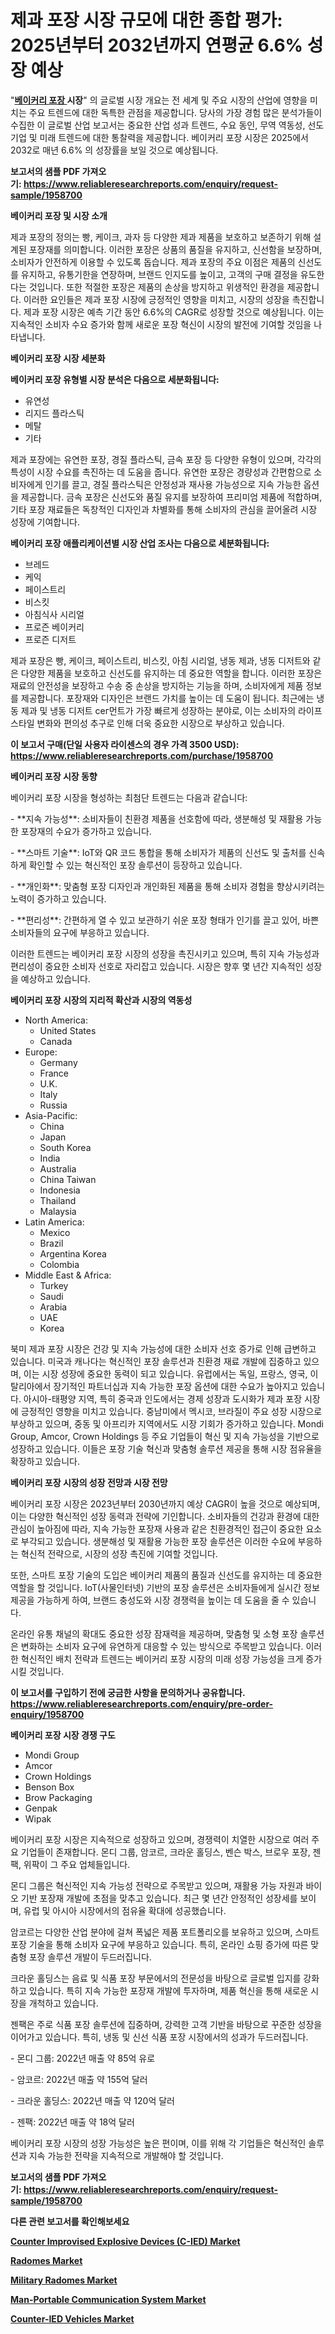<p><h1>제과 포장 시장 규모에 대한 종합 평가: 2025년부터 2032년까지 연평균 6.6% 성장 예상</h1></p><p>"<strong><a href="https://www.reliableresearchreports.com/bakery-packaging-r1958700?utm_campaign=106&utm_medium=7&utm_source=Github&utm_content=ia&utm_term=29032025&utm_id=bakery-packaging">베이커리 포장&nbsp;</a></strong><strong>시장</strong>" 의 글로벌 시장 개요는 전 세계 및 주요 시장의 산업에 영향을 미치는 주요 트렌드에 대한 독특한 관점을 제공합니다. 당사의 가장 경험 많은 분석가들이 수집한 이 글로벌 산업 보고서는 중요한 산업 성과 트렌드, 수요 동인, 무역 역동성, 선도 기업 및 미래 트렌드에 대한 통찰력을 제공합니다. 베이커리 포장 시장은 2025에서 2032로 매년 6.6% 의 성장률을 보일 것으로 예상됩니다.&nbsp;</p>
<p><strong>보고서의 샘플 PDF 가져오기:&nbsp;<a href="https://www.reliableresearchreports.com/enquiry/request-sample/1958700?utm_campaign=106&utm_medium=7&utm_source=Github&utm_content=ia&utm_term=29032025&utm_id=bakery-packaging">https://www.reliableresearchreports.com/enquiry/request-sample/1958700</a></strong></p>
<p><strong>베이커리 포장 및 시장 소개</strong></p>
<p><p>제과 포장의 정의는 빵, 케이크, 과자 등 다양한 제과 제품을 보호하고 보존하기 위해 설계된 포장재를 의미합니다. 이러한 포장은 상품의 품질을 유지하고, 신선함을 보장하며, 소비자가 안전하게 이용할 수 있도록 돕습니다. 제과 포장의 주요 이점은 제품의 신선도를 유지하고, 유통기한을 연장하며, 브랜드 인지도를 높이고, 고객의 구매 결정을 유도한다는 것입니다. 또한 적절한 포장은 제품의 손상을 방지하고 위생적인 환경을 제공합니다. 이러한 요인들은 제과 포장 시장에 긍정적인 영향을 미치고, 시장의 성장을 촉진합니다. 제과 포장 시장은 예측 기간 동안 6.6%의 CAGR로 성장할 것으로 예상됩니다. 이는 지속적인 소비자 수요 증가와 함께 새로운 포장 혁신이 시장의 발전에 기여할 것임을 나타냅니다.</p></p>
<p><strong>베이커리 포장 시장 세분화</strong></p>
<p><strong>베이커리 포장 유형별 시장 분석은 다음으로 세분화됩니다:</strong></p>
<p><ul><li>유연성</li><li>리지드 플라스틱</li><li>메탈</li><li>기타</li></ul></p>
<p><p>제과 포장에는 유연한 포장, 경질 플라스틱, 금속 포장 등 다양한 유형이 있으며, 각각의 특성이 시장 수요를 촉진하는 데 도움을 줍니다. 유연한 포장은 경량성과 간편함으로 소비자에게 인기를 끌고, 경질 플라스틱은 안정성과 재사용 가능성으로 지속 가능한 옵션을 제공합니다. 금속 포장은 신선도와 품질 유지를 보장하여 프리미엄 제품에 적합하며, 기타 포장 재료들은 독창적인 디자인과 차별화를 통해 소비자의 관심을 끌어올려 시장 성장에 기여합니다.</p></p>
<p><strong>베이커리 포장 애플리케이션별 시장 산업 조사는 다음으로 세분화됩니다:</strong></p>
<p><ul><li>브레드</li><li>케익</li><li>페이스트리</li><li>비스킷</li><li>아침식사 시리얼</li><li>프로즌 베이커리</li><li>프로즌 디저트</li></ul></p>
<p><p>제과 포장은 빵, 케이크, 페이스트리, 비스킷, 아침 시리얼, 냉동 제과, 냉동 디저트와 같은 다양한 제품을 보호하고 신선도를 유지하는 데 중요한 역할을 합니다. 이러한 포장은 재료의 안전성을 보장하고 수송 중 손상을 방지하는 기능을 하며, 소비자에게 제품 정보를 제공합니다. 포장재와 디자인은 브랜드 가치를 높이는 데 도움이 됩니다. 최근에는 냉동 제과 및 냉동 디저트 сег먼트가 가장 빠르게 성장하는 분야로, 이는 소비자의 라이프스타일 변화와 편의성 추구로 인해 더욱 중요한 시장으로 부상하고 있습니다.</p></p>
<p><strong>이 보고서 구매(단일 사용자 라이센스의 경우 가격 3500 USD): <a href="https://www.reliableresearchreports.com/purchase/1958700?utm_campaign=106&utm_medium=7&utm_source=Github&utm_content=ia&utm_term=29032025&utm_id=bakery-packaging">https://www.reliableresearchreports.com/purchase/1958700</a></strong></p>
<p><strong>베이커리 포장 시장 동향</strong></p>
<p><p>베이커리 포장 시장을 형성하는 최첨단 트렌드는 다음과 같습니다:</p><p>- **지속 가능성**: 소비자들이 친환경 제품을 선호함에 따라, 생분해성 및 재활용 가능한 포장재의 수요가 증가하고 있습니다.</p><p>- **스마트 기술**: IoT와 QR 코드 통합을 통해 소비자가 제품의 신선도 및 출처를 신속하게 확인할 수 있는 혁신적인 포장 솔루션이 등장하고 있습니다.</p><p>- **개인화**: 맞춤형 포장 디자인과 개인화된 제품을 통해 소비자 경험을 향상시키려는 노력이 증가하고 있습니다.</p><p>- **편리성**: 간편하게 열 수 있고 보관하기 쉬운 포장 형태가 인기를 끌고 있어, 바쁜 소비자들의 요구에 부응하고 있습니다.</p><p>이러한 트렌드는 베이커리 포장 시장의 성장을 촉진시키고 있으며, 특히 지속 가능성과 편리성이 중요한 소비자 선호로 자리잡고 있습니다. 시장은 향후 몇 년간 지속적인 성장을 예상하고 있습니다.</p></p>
<p><strong>베이커리 포장 시장의 지리적 확산과 시장의 역동성</strong></p>
<p><ul>
    <li>
        North America:
        <ul>
            <li>United States</li>
            <li>Canada</li>
        </ul>
    </li>
    <li>
        Europe:
        <ul>
            <li>Germany</li>
            <li>France</li>
            <li>U.K.</li>
            <li>Italy</li>
            <li>Russia</li>
        </ul>
    </li>
    <li>
        Asia-Pacific:
        <ul>
            <li>China</li>
            <li>Japan</li>
            <li>South Korea</li>
            <li>India</li>
            <li>Australia</li>
            <li>China Taiwan</li>
            <li>Indonesia</li>
            <li>Thailand</li>
            <li>Malaysia</li>
        </ul>
    </li>
    <li>
        Latin America:
        <ul>
            <li>Mexico</li>
            <li>Brazil</li>
            <li>Argentina Korea</li>
            <li>Colombia</li>
        </ul>
    </li>
    <li>
        Middle East & Africa:
        <ul>
            <li>Turkey</li>
            <li>Saudi</li>
            <li>Arabia</li>
            <li>UAE</li>
            <li>Korea</li>
        </ul>
    </li>
    </ul></p>
<p><p>북미 제과 포장 시장은 건강 및 지속 가능성에 대한 소비자 선호 증가로 인해 급변하고 있습니다. 미국과 캐나다는 혁신적인 포장 솔루션과 친환경 재료 개발에 집중하고 있으며, 이는 시장 성장에 중요한 동력이 되고 있습니다. 유럽에서는 독일, 프랑스, 영국, 이탈리아에서 장기적인 파트너십과 지속 가능한 포장 옵션에 대한 수요가 높아지고 있습니다. 아시아-태평양 지역, 특히 중국과 인도에서는 경제 성장과 도시화가 제과 포장 시장에 긍정적인 영향을 미치고 있습니다. 중남미에서 멕시코, 브라질이 주요 성장 시장으로 부상하고 있으며, 중동 및 아프리카 지역에서도 시장 기회가 증가하고 있습니다. Mondi Group, Amcor, Crown Holdings 등 주요 기업들이 혁신 및 지속 가능성을 기반으로 성장하고 있습니다. 이들은 포장 기술 혁신과 맞춤형 솔루션 제공을 통해 시장 점유율을 확장하고 있습니다.</p></p>
<p><strong>베이커리 포장 시장의 성장 전망과 시장 전망</strong></p>
<p><p>베이커리 포장 시장은 2023년부터 2030년까지 예상 CAGR이 높을 것으로 예상되며, 이는 다양한 혁신적인 성장 동력과 전략에 기인합니다. 소비자들의 건강과 환경에 대한 관심이 높아짐에 따라, 지속 가능한 포장재 사용과 같은 친환경적인 접근이 중요한 요소로 부각되고 있습니다. 생분해성 및 재활용 가능한 포장 솔루션은 이러한 수요에 부응하는 혁신적 전략으로, 시장의 성장 촉진에 기여할 것입니다.</p><p>또한, 스마트 포장 기술의 도입은 베이커리 제품의 품질과 신선도를 유지하는 데 중요한 역할을 할 것입니다. IoT(사물인터넷) 기반의 포장 솔루션은 소비자들에게 실시간 정보 제공을 가능하게 하여, 브랜드 충성도와 시장 경쟁력을 높이는 데 도움을 줄 수 있습니다.</p><p>온라인 유통 채널의 확대도 중요한 성장 잠재력을 제공하며, 맞춤형 및 소형 포장 솔루션은 변화하는 소비자 요구에 유연하게 대응할 수 있는 방식으로 주목받고 있습니다. 이러한 혁신적인 배치 전략과 트렌드는 베이커리 포장 시장의 미래 성장 가능성을 크게 증가시킬 것입니다.</p></p>
<p><strong>이 보고서를 구입하기 전에 궁금한 사항을 문의하거나 공유합니다. <a href="https://www.reliableresearchreports.com/enquiry/pre-order-enquiry/1958700?utm_campaign=106&utm_medium=7&utm_source=Github&utm_content=ia&utm_term=29032025&utm_id=bakery-packaging">https://www.reliableresearchreports.com/enquiry/pre-order-enquiry/1958700</a></strong></p>
<p><strong>베이커리 포장 시장 경쟁 구도</strong></p>
<p><ul><li>Mondi Group</li><li>Amcor</li><li>Crown Holdings</li><li>Benson Box</li><li>Brow Packaging</li><li>Genpak</li><li>Wipak</li></ul></p>
<p><p>베이커리 포장 시장은 지속적으로 성장하고 있으며, 경쟁력이 치열한 시장으로 여러 주요 기업들이 존재합니다. 몬디 그룹, 암코르, 크라운 홀딩스, 벤슨 박스, 브로우 포장, 젠팩, 위팍이 그 주요 업체들입니다.</p><p>몬디 그룹은 혁신적인 지속 가능성 전략으로 주목받고 있으며, 재활용 가능 자원과 바이오 기반 포장재 개발에 초점을 맞추고 있습니다. 최근 몇 년간 안정적인 성장세를 보이며, 유럽 및 아시아 시장에서의 점유율 확대에 성공했습니다. </p><p>암코르는 다양한 산업 분야에 걸쳐 폭넓은 제품 포트폴리오를 보유하고 있으며, 스마트 포장 기술을 통해 소비자 요구에 부응하고 있습니다. 특히, 온라인 쇼핑 증가에 따른 맞춤형 포장 솔루션 개발이 두드러집니다.</p><p>크라운 홀딩스는 음료 및 식품 포장 부문에서의 전문성을 바탕으로 글로벌 입지를 강화하고 있습니다. 특히 지속 가능한 포장재 개발에 투자하며, 제품 혁신을 통해 새로운 시장을 개척하고 있습니다.</p><p>젠팩은 주로 식품 포장 솔루션에 집중하며, 강력한 고객 기반을 바탕으로 꾸준한 성장을 이어가고 있습니다. 특히, 냉동 및 신선 식품 포장 시장에서의 성과가 두드러집니다.</p><p>- 몬디 그룹: 2022년 매출 약 85억 유로</p><p>- 암코르: 2022년 매출 약 155억 달러</p><p>- 크라운 홀딩스: 2022년 매출 약 120억 달러</p><p>- 젠팩: 2022년 매출 약 18억 달러</p><p>베이커리 포장 시장의 성장 가능성은 높은 편이며, 이를 위해 각 기업들은 혁신적인 솔루션과 지속 가능한 전략을 지속적으로 개발해야 할 것입니다.</p></p>
<p><strong>보고서의 샘플 PDF 가져오기:&nbsp;<a href="https://www.reliableresearchreports.com/enquiry/request-sample/1958700?utm_campaign=106&utm_medium=7&utm_source=Github&utm_content=ia&utm_term=29032025&utm_id=bakery-packaging">https://www.reliableresearchreports.com/enquiry/request-sample/1958700</a></strong></p>
<p><strong></strong></p>
<p><strong></strong></p>
<p><strong></strong></p>
<p><strong></strong></p>
<p><strong>다른 관련 보고서를 확인해보세요</strong></p>
<p><strong><p><a href="https://github.com/muoioconzej8/Market-Research-Report-List-1/blob/main/counter-improvised-explosive-devices-c-ied-market.md?utm_campaign=106&utm_medium=7&utm_source=Github&utm_content=ia&utm_term=29032025&utm_id=bakery-packaging">Counter Improvised Explosive Devices (C-IED) Market</a></p><p><a href="https://github.com/gripeluigstt/Market-Research-Report-List-1/blob/main/radomes-market.md?utm_campaign=106&utm_medium=7&utm_source=Github&utm_content=ia&utm_term=29032025&utm_id=bakery-packaging">Radomes Market</a></p><p><a href="https://github.com/minakibanov/Market-Research-Report-List-1/blob/main/military-radomes-market.md?utm_campaign=106&utm_medium=7&utm_source=Github&utm_content=ia&utm_term=29032025&utm_id=bakery-packaging">Military Radomes Market</a></p><p><a href="https://github.com/rvadencho/Market-Research-Report-List-1/blob/main/man-portable-communication-system-market.md?utm_campaign=106&utm_medium=7&utm_source=Github&utm_content=ia&utm_term=29032025&utm_id=bakery-packaging">Man-Portable Communication System Market</a></p><p><a href="https://github.com/warshatulang0/Market-Research-Report-List-1/blob/main/counter-ied-vehicles-market.md?utm_campaign=106&utm_medium=7&utm_source=Github&utm_content=ia&utm_term=29032025&utm_id=bakery-packaging">Counter-IED Vehicles Market</a></p></strong></p>
<p></p>